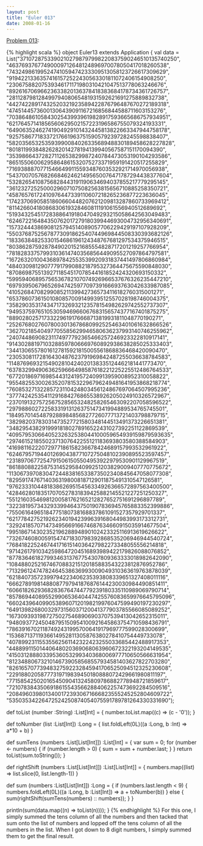 ```yaml
---
layout: post
title: "Euler 013"
date: 2008-01-16
---
```


[Problem 013]\:

{% highlight scala %}
object Euler13 extends Application {
  val data = List("37107287533902102798797998220837590246510135740250",
                  "46376937677490009712648124896970078050417018260538",
                  "74324986199524741059474233309513058123726617309629",
                  "91942213363574161572522430563301811072406154908250",
                  "23067588207539346171171980310421047513778063246676",
                  "89261670696623633820136378418383684178734361726757",
                  "28112879812849979408065481931592621691275889832738",
                  "44274228917432520321923589422876796487670272189318",
                  "47451445736001306439091167216856844588711603153276",
                  "70386486105843025439939619828917593665686757934951",
                  "62176457141856560629502157223196586755079324193331",
                  "64906352462741904929101432445813822663347944758178",
                  "92575867718337217661963751590579239728245598838407",
                  "58203565325359399008402633568948830189458628227828",
                  "80181199384826282014278194139940567587151170094390",
                  "35398664372827112653829987240784473053190104293586",
                  "86515506006295864861532075273371959191420517255829",
                  "71693888707715466499115593487603532921714970056938",
                  "54370070576826684624621495650076471787294438377604",
                  "53282654108756828443191190634694037855217779295145",
                  "36123272525000296071075082563815656710885258350721",
                  "45876576172410976447339110607218265236877223636045",
                  "17423706905851860660448207621209813287860733969412",
                  "81142660418086830619328460811191061556940512689692",
                  "51934325451728388641918047049293215058642563049483",
                  "62467221648435076201727918039944693004732956340691",
                  "15732444386908125794514089057706229429197107928209",
                  "55037687525678773091862540744969844508330393682126",
                  "18336384825330154686196124348767681297534375946515",
                  "80386287592878490201521685554828717201219257766954",
                  "78182833757993103614740356856449095527097864797581",
                  "16726320100436897842553539920931837441497806860984",
                  "48403098129077791799088218795327364475675590848030",
                  "87086987551392711854517078544161852424320693150332",
                  "59959406895756536782107074926966537676326235447210",
                  "69793950679652694742597709739166693763042633987085",
                  "41052684708299085211399427365734116182760315001271",
                  "65378607361501080857009149939512557028198746004375",
                  "35829035317434717326932123578154982629742552737307",
                  "94953759765105305946966067683156574377167401875275",
                  "88902802571733229619176668713819931811048770190271",
                  "25267680276078003013678680992525463401061632866526",
                  "36270218540497705585629946580636237993140746255962",
                  "24074486908231174977792365466257246923322810917141",
                  "91430288197103288597806669760892938638285025333403",
                  "34413065578016127815921815005561868836468420090470",
                  "23053081172816430487623791969842487255036638784583",
                  "11487696932154902810424020138335124462181441773470",
                  "63783299490636259666498587618221225225512486764533",
                  "67720186971698544312419572409913959008952310058822",
                  "95548255300263520781532296796249481641953868218774",
                  "76085327132285723110424803456124867697064507995236",
                  "37774242535411291684276865538926205024910326572967",
                  "23701913275725675285653248258265463092207058596522",
                  "29798860272258331913126375147341994889534765745501",
                  "18495701454879288984856827726077713721403798879715",
                  "38298203783031473527721580348144513491373226651381",
                  "34829543829199918180278916522431027392251122869539",
                  "40957953066405232632538044100059654939159879593635",
                  "29746152185502371307642255121183693803580388584903",
                  "41698116222072977186158236678424689157993532961922",
                  "62467957194401269043877107275048102390895523597457",
                  "23189706772547915061505504953922979530901129967519",
                  "86188088225875314529584099251203829009407770775672",
                  "11306739708304724483816533873502340845647058077308",
                  "82959174767140363198008187129011875491310547126581",
                  "97623331044818386269515456334926366572897563400500",
                  "42846280183517070527831839425882145521227251250327",
                  "55121603546981200581762165212827652751691296897789",
                  "32238195734329339946437501907836945765883352399886",
                  "75506164965184775180738168837861091527357929701337",
                  "62177842752192623401942399639168044983993173312731",
                  "32924185707147349566916674687634660915035914677504",
                  "99518671430235219628894890102423325116913619626622",
                  "73267460800591547471830798392868535206946944540724",
                  "76841822524674417161514036427982273348055556214818",
                  "97142617910342598647204516893989422179826088076852",
                  "87783646182799346313767754307809363333018982642090",
                  "10848802521674670883215120185883543223812876952786",
                  "71329612474782464538636993009049310363619763878039",
                  "62184073572399794223406235393808339651327408011116",
                  "66627891981488087797941876876144230030984490851411",
                  "60661826293682836764744779239180335110989069790714",
                  "85786944089552990653640447425576083659976645795096",
                  "66024396409905389607120198219976047599490197230297",
                  "64913982680032973156037120041377903785566085089252",
                  "16730939319872750275468906903707539413042652315011",
                  "94809377245048795150954100921645863754710598436791",
                  "78639167021187492431995700641917969777599028300699",
                  "15368713711936614952811305876380278410754449733078",
                  "40789923115535562561142322423255033685442488917353",
                  "44889911501440648020369068063960672322193204149535",
                  "41503128880339536053299340368006977710650566631954",
                  "81234880673210146739058568557934581403627822703280",
                  "82616570773948327592232845941706525094512325230608",
                  "22918802058777319719839450180888072429661980811197",
                  "77158542502016545090413245809786882778948721859617",
                  "72107838435069186155435662884062257473692284509516",
                  "20849603980134001723930671666823555245252804609722",
                  "53503534226472524250874054075591789781264330331690");

  def toList (number :String) :List[Int] = {
    number.toList.map((c) => (c - '0'));
  }

  def toNumber (list :List[Int]) :Long = {
    list.foldLeft(0L)((a :Long, b :Int) => a*10 + b)
  }

  def sumTens (numbers :List[List[Int]]) :List[Int] = {
    var sum = 0;
    for (number <- numbers) {
      if (number.length > 0) {
        sum = sum + number.last;
      }
    }
    return toList(sum.toString());
  }

  def rightShift (numbers :List[List[Int]]) :List[List[Int]] = {
    numbers.map((list) => list.slice(0, list.length-1))
  }

  def sum (numbers :List[List[Int]]) :Long = {
    if (numbers.last.length < 9) {
      numbers.foldLeft(0L)((a :Long, b :List[Int]) => a + toNumber(b))
    } else {
      sum(rightShift(sumTens(numbers) :: numbers));
    }
  }

  println(sum(data.map((n) => toList(n))));
}
{% endhighlight %}
For this one, I simply summed the tens column of all the numbers and then tacked that sum onto the list of numbers and lopped off the tens column of all the numbers in the list. When I got down to 8 digit numbers, I simply summed them to get the final result.



[Problem 013]: http://projecteuler.net/index.php?section=problems&id=13
